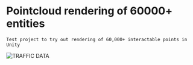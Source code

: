 # Pointcloud rendering of 60000+ entities

```
Test project to try out rendering of 60,000+ interactable points in Unity

```

![TRAFFIC DATA](https://github.com/nfynt/Unity_ScriptingRef/blob/master/ECS/superimposing.PNG?raw=true)